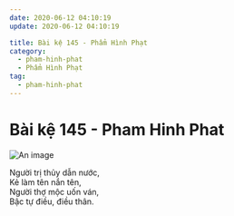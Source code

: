 ```yaml
---
date: 2020-06-12 04:10:19
update: 2020-06-12 04:10:19

title: Bài kệ 145 - Phẩm Hình Phạt
category:
  - pham-hinh-phat
  - Phẩm Hình Phạt
tag:
  - pham-hinh-phat
---
```


# Bài kệ 145 - Pham Hinh Phat

![An image](/img/pham-hinh-phat/pham-hinh-phat-145.jpg)

Người trị thủy dẫn nước,<br>Kẻ làm tên nắn tên,<br>Người thợ mộc uốn ván,<br>Bậc tự điều, điều thân.<br>
